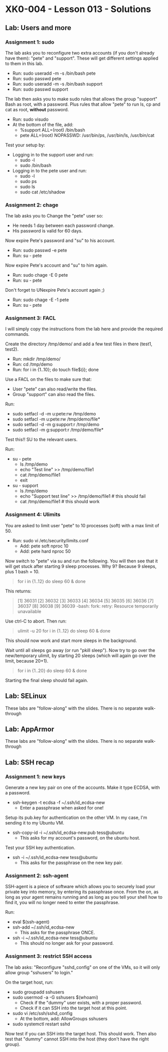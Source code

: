 # XK0-004 - Lesson 013 - Solutions

## Lab: Users and more

### Assignment 1: sudo

The lab asks you to reconfigure two extra accounts (if you don't already have them): "pete" and "support". These will get different settings applied to them in this lab.

* Run: sudo useradd -m -s /bin/bash pete
* Run: sudo passwd pete
* Run: sudo useradd -m -s /bin/bash support
* Run: sudo passwd support

The lab then asks you to make sudo rules that allows the group "support" Bash as root, with a password. Plus rules that allow "pete" to run ls, cp and cat as root, **without** password.

* Run: sudo visudo
* At the bottom of the file, add:
    * %support ALL=(root) /bin/bash
    * pete ALL=(root) NOPASSWD: /usr/bin/ps, /usr/bin/ls, /usr/bin/cat

Test your setup by:

* Logging in to the support user and run:
    * sudo -l
    * sudo /bin/bash
* Logging in to the pete user and run:
    * sudo -l
    * sudo ps
    * sudo ls
    * sudo cat /etc/shadow


### Assignment 2: chage

The lab asks you to Change the "pete" user so:

* He needs 1 day between each password change.
* His password is valid for 60 days. 

Now expire Pete's password and "su" to his account. 

* Run: sudo passwd -e pete
* Run: su - pete

Now expire Pete's account and "su" to him again.

* Run: sudo chage -E 0 pete
* Run: su - pete

Don't forget to UNexpire Pete's account again ;)

* Run: sudo chage -E -1 pete
* Run: su - pete


### Assignment 3: FACL

I will simply copy the instructions from the lab here and provide the required commands.

Create the directory /tmp/demo/ and add a few test files in there (test1, test2).

* Run: mkdir /tmp/demo/
* Run: cd /tmp/demo
* Run: for i in {1..10}; do touch file${i}; done

Use a FACL on the files to make sure that:
* User "pete" can also read/write the files.
* Group "support" can also read the files.

Run: 
* sudo setfacl -d -m u:pete:rw /tmp/demo
* sudo setfacl -m u:pete:rw /tmp/demo/file*
* sudo setfacl -d -m g:support:r /tmp/demo
* sudo setfacl -m g:support:r /tmp/demo/file*

Test this!! SU to the relevant users.

Run:
* su - pete
    * ls /tmp/demo
    * echo "Test line" >> /tmp/demo/file1
    * cat /tmp/demo/file1
    * exit
* su - support
    * ls /tmp/demo
    * echo "Support test line" >> /tmp/demo/file1    # this should fail
    * cat /tmp/demo/file1     # this should work


### Assignment 4: Ulimits

You are asked to limit user "pete" to 10 processes (soft) with a max limit of 50. 

* Run: sudo vi /etc/security/limits.conf
    * Add: pete soft nproc 10
    * Add: pete hard nproc 50

Now switch to "pete" via su and run the following. You will then see that it will get stuck after starting 9 sleep processes. Why 9? Because 9 sleeps, plus 1 bash = 10.

> for i in {1..12}
> do
> sleep 60 &
> done

This returns:

> [1] 36031
> [2] 36032
> [3] 36033
> [4] 36034
> [5] 36035
> [6] 36036
> [7] 36037
> [8] 36038
> [9] 36039
> -bash: fork: retry: Resource temporarily unavailable

Use ctrl-C to abort. Then run:

> ulimit -u 20
> for i in {1..12}
> do
> sleep 60 &
> done

This should now work and start more sleeps in the background.

Wait until all sleeps go away (or run "pkill sleep"). Now try to go over the new/temporary ulimit, by starting 20 sleeps (which will again go over the limit, because 20+1).

> for i in {1..20}
> do
> sleep 60 &
> done

Starting the final sleep should fail again.


## Lab: SELinux

These labs are "follow-along" with the slides. There is no separate walk-through


## Lab: AppArmor

These labs are "follow-along" with the slides. There is no separate walk-through


## Lab: SSH recap

### Assignment 1: new keys

Generate a new key pair on one of the accounts.  Make it type ECDSA, with a password.

* ssh-keygen -t ecdsa -f ~/.ssh/id_ecdsa-new
    * Enter a passphrase when asked for one!

Setup its pub.key for authentication on the other VM. In my case, I'm sending it to my Ubuntu VM.

* ssh-copy-id -i ~/.ssh/id_ecdsa-new.pub tess@ubuntu
    * This asks for my account's password, on the ubuntu host.

Test your SSH key authentication. 

* ssh -i ~/.ssh/id_ecdsa-new tess@ubuntu
    * This asks for the passphrase on the new key pair.


### Assignment 2: ssh-agent

SSH-agent is a piece of software which allows you to securely load your private key into memory, by entering its passphrase once. From the on, as long as your agent remains running and as long as you tell your shell how to find it, you will no longer need to enter the passphrase.

Run:
* eval $(ssh-agent)
* ssh-add ~/.ssh/id_ecdsa-new
    * This asks for the passphrase ONCE.
* ssh -i ~/.ssh/id_ecdsa-new tess@ubuntu
    * This should no longer ask for your password.


### Assignment 3: restrict SSH access

The lab asks: "Reconfigure "sshd_config" on one of the VMs, so it will only allow group "sshusers" to login."

On the target host, run:

* sudo groupadd sshusers
* sudo usermod -a -G sshusers $(whoami)
    * Check if the "dummy" user exists, with a proper password.
    * Check if it can SSH into the target host at this point.
* sudo vi /etc/ssh/sshd_config
    * At the bottom, add: AllowGroups sshusers
* sudo systemctl restart sshd

Now test if you can SSH into the target host. This should work. Then also test that "dummy" cannot SSH into the host (they don't have the right group). 

